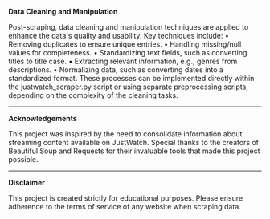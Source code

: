 **Data Cleaning and Manipulation**

Post-scraping, data cleaning and manipulation techniques are applied to enhance the data's quality and usability. Key techniques include:
•	Removing duplicates to ensure unique entries.
•	Handling missing/null values for completeness.
•	Standardizing text fields, such as converting titles to title case.
•	Extracting relevant information, e.g., genres from descriptions.
•	Normalizing data, such as converting dates into a standardized format.
These processes can be implemented directly within the justwatch_scraper.py script or using separate preprocessing scripts, depending on the complexity of the cleaning tasks.
________________________________________
**Acknowledgements**

This project was inspired by the need to consolidate information about streaming content available on JustWatch.
Special thanks to the creators of Beautiful Soup and Requests for their invaluable tools that made this project possible.
________________________________________
**Disclaimer**

This project is created strictly for educational purposes. Please ensure adherence to the terms of service of any website when scraping data.
